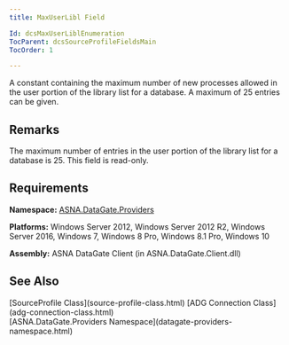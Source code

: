 ```yaml
---
title: MaxUserLibl Field

Id: dcsMaxUserLiblEnumeration
TocParent: dcsSourceProfileFieldsMain
TocOrder: 1

---
```


A constant containing the maximum number of new processes allowed in the user portion of the library list for a database. A maximum of 25 entries can be given.
## Remarks

The maximum number of entries in the user portion of the library list for a database is 25. This field is read-only.
## Requirements

**Namespace:** [ ASNA.DataGate.Providers](datagate-providers-namespace.html) 

**Platforms:** Windows Server 2012, Windows Server 2012 R2, Windows Server 2016, Windows 7, Windows 8 Pro, Windows 8.1 Pro, Windows 10

**Assembly:** ASNA DataGate Client (in ASNA.DataGate.Client.dll)
## See Also

<dl />
      <span>
        [SourceProfile Class](source-profile-class.html)
        [ADG Connection Class](adg-connection-class.html)
      </span>
      <br />
      [ASNA.DataGate.Providers Namespace](datagate-providers-namespace.html)

